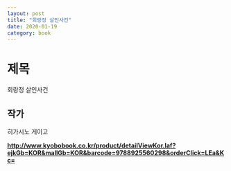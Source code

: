 ```yaml
---
layout: post
title: "회랑정 살인사건"
date: 2020-01-19
category: book
---
```


# 제목
회랑정 살인사건

## 작가
히가시노 게이고

**<http://www.kyobobook.co.kr/product/detailViewKor.laf?ejkGb=KOR&mallGb=KOR&barcode=9788925560298&orderClick=LEa&Kc=>**